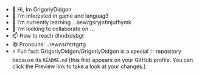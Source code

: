 - 👋 Hi, Im GrigoriyDidgon
- 👀 I’m interested in game and languag3
- 🌱 I’m currently learning ...aewrgsryjnfmjufhymk
- 💞️ I’m looking to collaborate on ...
- 📫 How to reach dhndrdsbgt
- 😄 Pronouns: ..rewnsrhtrtgrtg
- ⚡ Fun fact:
GrigoriyDidgon/GrigoriyDidgon is a special ✨ repository because its `README.md` (this file) appears on your GitHub profile.
You can click the Preview link to take a look at your changes.)
